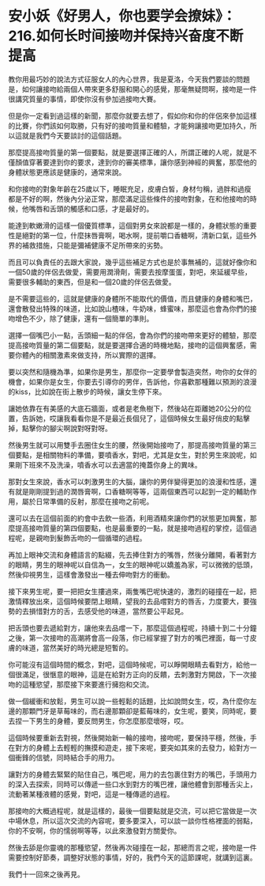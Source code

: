 # 安小妖《好男人，你也要学会撩妹》：216.如何长时间接吻并保持兴奋度不断提高

教你用最巧妙的說法方式征服女人的內心世界，我是夏洛，今天我們要談的問題是，如何讓接吻給兩個人帶來更多舒服和開心的感覺，那毫無疑問啊，接吻是一件很講究質量的事情，即使你沒有參加過接吻大賽。

但是你一定看到過這樣的新聞，那麼你就要去想了，假如你和你的伴侶來參加這樣的比賽，你們該如何取勝，只有好的接吻質量和體驗，才能夠讓接吻更加持久，所以這就是我們今天要談討的這個話題。

那麼提高接吻質量的第一個要點，就是要選擇正確的人，所謂正確的人呢，就是不僅顏值穿著要達到你的要求，達到你的審美標準，讓你感到神經的興奮，那麼他的身體狀態更應該是健康的，通常來說。

和你接吻的對象年齡在25歲以下，睡眠充足，皮膚白皙，身材勻稱，過胖和過瘦都是不好的啊，然後內分泌正常，那麼滿足這些條件的接吻對象，在和他接吻的時候，他嘴唇和舌頭的觸感和口感，才是最好的。

能達到軟嫩滑的這樣一個優質標準，這個對男女來說都是一樣的，身體狀態的重要性是絕對的第一位，什麼抹唇膏啊，喝水啊，提前嚼口香糖啊，清新口氣，這些外界的補救措施，只能是彌補健康不足所帶來的劣勢。

而且可以負責任的去跟大家說，幾乎這些補足方式也是於事無補的，這就好像你和一個50歲的伴侶去做愛，需要用潤滑劑，需要去按摩蛋蛋，對吧，來延緩早些，需要很多輔助的東西，但是和一個20歲的伴侶去做愛。

是不需要這些的，這就是健康的身體所不能取代的價值，而且健康的身體和嘴巴，還會散發出特殊的味道，比如說山楂味，牛奶味，蜂蜜味，那麼這也會為你們的接吻增色不少，除了健康，還有一個簡單的準則。

選擇一個嘴巴小一點，舌頭細一點的伴侶，會為你們的接吻帶來更好的體驗，那麼提高接吻質量的第二個要點，就是要選擇合適的時機地點，接吻的這個興奮感，需要你體內的相關激素來做支持，所以實際的選擇。

要以突然和隨機為準，如果你是男生，那麼你一定要學會製造突然，吻你的女伴的機會，如果你是女生，你要去引導你的男伴，告訴他，你喜歡那種難以預測的浪漫的kiss，比如說在街上散步的時候，讓女生停下來。

讓她依靠在有美感的大底石牆面，或者是老魚樹下，然後站在距離她20公分的位置，告訴她，哎讓我看看你是不是最近長個兒了，這個時候女生最好俏皮的點擊掉，點擊你的腳尖啊說對呀對呀。

然後男生就可以用雙手去圈住女生的腰，然後開始接吻了，那提高接吻質量的第三個要點，是相關物料的準備，要噴香水，對吧，尤其是女生，對於男生來說呢，如果剛下班來不及洗澡，噴香水可以去適當的掩蓋你身上的異味。

那對女生來說，香水可以刺激男生的大腦，讓你的男伴變得更加的浪漫和性感，還有就是剛剛提到過的潤唇膏啊，口香糖啊等等，這兩個東西可以起到一定的輔助作用，屬於日常準備的反射，那麼在接吻之前呢。

還可以去在這個前面的約會中去飲一些酒，利用酒精來讓你們的狀態更加興奮，那麼提高接吻質量的第四個要點，也是最重要的一點，就是接吻過程的掌控，這個過程呢，是親吻到髮飾舌吻的一個循環的過程。

再加上眼神交流和身體語言的點綴，先去捧住對方的嘴唇，然後分離開，看著對方的眼睛，男生的眼神呢以自信為一，女生的眼神呢以嬌羞為家，可以微微的低頭，然後仰視男生，這樣會激發出一種去伸吻對方的衝動。

接下來男生呢，要一把把女生摟過來，兩隻嘴巴呢快速的，激烈的碰撞在一起，把激情釋放出來，這個時候要閉上眼睛，望我的去品嚐對方的唇舌，力度要大，要強勢的去損惜對方的舌，去感受他的味道，當然要公平起見。

把舌頭也要去遞給對方，讓他來去品嚐一下，那麼這個過程呢，持續十到二十分鐘之後，第一次接吻的高潮將會高一段落，你已經掌握了對方的嘴巴裡面，每一寸皮膚的味道，當然美好的時光總是短暫的。

你可能沒有這個時間的概念，對吧，這個時候呢，可以睜開眼睛去看對方，給他一個很滿足，很愜意的眼神，這是在給對方正向的反饋，去刺激對方開啟，下一次接吻的這種慾望，那麼接下來要進行擁抱和交流。

做一個緩衝和放鬆，男生可以說一些輕鬆的話題，比如說問女生，哎，為什麼你左邊的那顆門牙是草莓味的，而右邊那顆卻是藍莓味的，女生呢，要笑，同時呢，要去捏一下男生的身體，要反問男生，你怎麼那麼壞呀，哎。

這個時候要重新去對視，然後開始新一輪的接吻，接吻呢，要保持平穩，然後，手在對方的身體上去輕輕的撫摸和遊走，接下來呢，要突如其來的去發力，給對方一個衝鋒的信號，同時結合手的用力。

讓對方的身體去緊緊的貼住自己，嘴巴呢，用力的去包裹住對方的嘴巴，手頭用力的深入去探索，同時可以傳遞一些口水到對方的嘴巴裡，讓他體會到那種舌尖上，流動著某種液體的感覺，對吧，這是一種傳遞的過程。

那接吻的大概過程呢，就是這樣的，最後一個要點就是交流，可以把它當做是一次中場休息，所以這次交流的內容呢，要多要深入，可以談一談你性格裡面的弱點，你的不安啊，你的懦弱啊等等，以此來激發對方關愛你。

然後去舔是你靈魂的那種慾望，然後再次碰撞在一起，那總而言之呢，接吻是一件需要控制好節奏，調整好狀態的事情，好的，我們今天的這節課呢，就講到這裏。

我們十一回來之後再見。